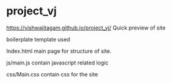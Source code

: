 # project_vj

https://vishwajitagam.github.io/project_vj/  Quick preview of site


boilerplate template used 

Index.html main page for structure of site.

js/main.js contain javascript related logic

css/Main.css contain css for the site
